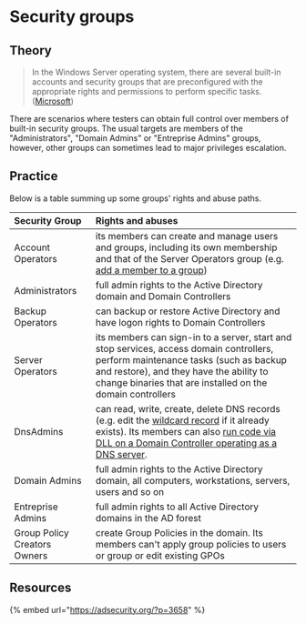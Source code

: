 # Security groups

## Theory

> In the Windows Server operating system, there are several built-in accounts and security groups that are preconfigured with the appropriate rights and permissions to perform specific tasks. \([Microsoft](https://docs.microsoft.com/en-us/previous-versions/windows/it-pro/windows-server-2012-R2-and-2012/dn579255%28v=ws.11%29?redirectedfrom=MSDN)\)

There are scenarios where testers can obtain full control over members of built-in security groups. The usual targets are members of the "Administrators", "Domain Admins" or "Entreprise Admins" groups, however, other groups can sometimes lead to major privileges escalation.

## Practice

Below is a table summing up some groups' rights and abuse paths.

| Security Group | Rights and abuses |
| :--- | :--- |
| Account Operators | its members can create and manage users and groups, including its own membership and that of the Server Operators group \(e.g. [add a member to a group](abusing-aces/addmember.md)\) |
| Administrators | full admin rights to the Active Directory domain and Domain Controllers |
| Backup Operators | can backup or restore Active Directory and have logon rights to Domain Controllers |
| Server Operators | its members can sign-in to a server, start and stop services, access domain controllers, perform maintenance tasks \(such as backup and restore\), and they have the ability to change binaries that are installed on the domain controllers |
| DnsAdmins | can read, write, create, delete DNS records \(e.g. edit the [wildcard record](coerced-authentications/adidns-spoofing.md#manual-record-manipulation) if it already exists\). Its members can also [run code via DLL on a Domain Controller operating as a DNS server](https://medium.com/@esnesenon/feature-not-bug-dnsadmin-to-dc-compromise-in-one-line-a0f779b8dc83). |
| Domain Admins | full admin rights to the Active Directory domain, all computers, workstations, servers, users and so on |
| Entreprise Admins | full admin rights to all Active Directory domains in the AD forest |
| Group Policy Creators Owners | create Group Policies in the domain. Its members can't apply group policies to users or group or edit existing GPOs |

## Resources

{% embed url="https://adsecurity.org/?p=3658" %}

